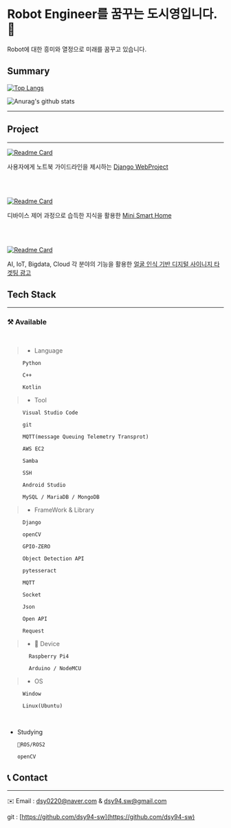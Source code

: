 # Robot Engineer를 꿈꾸는 도시영입니다.👋

Robot에 대한 흥미와 열정으로 미래를 꿈꾸고 있습니다. 



## Summary

 [![Top Langs](https://github-readme-stats.vercel.app/api/top-langs/?username=dsy-sw&layout=compact)](https://github.com/anuraghazra/github-readme-stats)
 
 ![Anurag's github stats](https://github-readme-stats.vercel.app/api?username=dsy-sw&show_icons=true)
 
---

## Project

---

[![Readme Card](https://github-readme-stats.vercel.app/api/pin/?username=dsy-sw&repo=web_proj)](https://github.com/dsy-sw/web_proj.git) 

사용자에게 노트북  가이드라인을 제시하는 [Django WebProject](https://github.com/dsy-sw/web_proj.git) 

<br><br>

[![Readme Card](https://github-readme-stats.vercel.app/api/pin/?username=hyeonghak96&repo=iot-project)](https://github.com/hyeonghak96/iot-project.git)

디바이스 제어 과정으로 습득한 지식을 활용한 [Mini Smart Home](https://github.com/hyeonghak96/iot-project.git)

<br><br>

[![Readme Card](https://github-readme-stats.vercel.app/api/pin/?username=JFusionProject&repo=IoT_code)](https://github.com/JFusionProject/IoT_code)

AI, IoT, Bigdata, Cloud 각 분야의 기능을 활용한 [얼굴 인식 기반 디지털 사이니지 타겟팅 광고](https://github.com/JFusionProject/IoT_code)
<br>
## Tech Stack

---

### ⚒️ Available
<br>
 
 
   >- Language

         Python
 
         C++
        
         Kotlin

   >- Tool

         Visual Studio Code

         git

         MQTT(message Queuing Telemetry Transprot)

         AWS EC2

         Samba

         SSH
        
         Android Studio
        
         MySQL / MariaDB / MongoDB

   >- FrameWork & Library

         Django

         openCV

         GPIO-ZERO
        
         Object Detection API
         
         pytesseract
         
         MQTT
         
         Socket
         
         Json
         
         Open API
         
         Request
        

   >- 📱 Device

           Raspberry Pi4

           Arduino / NodeMCU

   >- OS
    
         Window
        
         Linux(Ubuntu)



<br>


- Studying

      🐢ROS/ROS2

      openCV

## 📞 Contact

---

✉️ Email : dsy0220@naver.com & dsy94.sw@gmail.com

git : [https://github.com/dsy94-sw](https://github.com/dsy94-sw)
